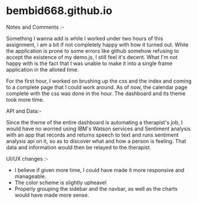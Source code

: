 # bembid668.github.io


Notes and Comments :-

Something I wanna add is while I worked under two hours of this assignment, i am a bit if not completely happy with how it turned out. While the application is prone to some errors like github somehow refusing to accept the existence of my demo.js, I still feel it's decent. What I'm not happy with is the fact that I was unable to make it into a single frame application in the alloted time. 

For the first hour, I worked on brushing up the css and the index and coming to a complete page that I could work around. As of now, the calendar page complete with the css was done in the hour. The dashboard and its theme took more time. 


API and Data:-

Since the theme of the entire dashboard is automating a therapist's job, I would have no worried using IBM's Watson services and Sentiment analysis with an app that records and returns speech to text and runs sentiment analysis api on it, so as to discover what and how a person is feeling. That data and information would then be relayed to the therapist. 


UI/UX changes :-
- I believe if given more time, I could have made it more responsive and manageable. 
- The color scheme is slightly upheavel
- Properly grouping the sidebar and the navbar, as well as the charts would have made more sense.

